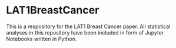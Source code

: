 # LAT1BreastCancer
This is a respository for the LAT1 Breast Cancer paper.
All statistical analyses in this repository have been included in form of Jupyter Notebooks written in Python.

